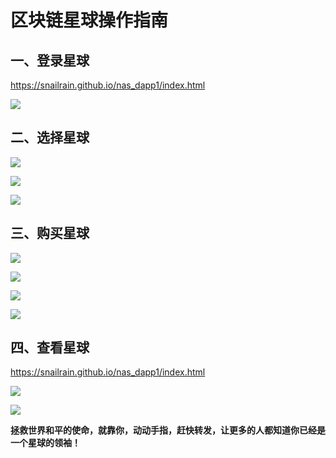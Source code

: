 # **区块链星球操作指南**


## **一、登录星球**
https://snailrain.github.io/nas_dapp1/index.html

![](https://ws4.sinaimg.cn/large/006tNc79ly1frd0k7vqjjj31kw0swqv7.jpg)

## **二、选择星球**
![](https://ws3.sinaimg.cn/large/006tNc79ly1frd0l0af4cj30kk0cs7ee.jpg)

![](https://ws3.sinaimg.cn/large/006tNc79ly1frd0l8dweyj31kw0vb4qq.jpg)

![](https://ws4.sinaimg.cn/large/006tNc79ly1frd0lm6pfmj31je0vkqv5.jpg)

## **三、购买星球**
![](https://ws2.sinaimg.cn/large/006tNc79ly1frd0m1x4daj30my128424.jpg)

![](https://ws2.sinaimg.cn/large/006tNc79ly1frd0m82y1pj30mw0uiacm.jpg)

![](https://ws2.sinaimg.cn/large/006tNc79ly1frd0mmt4y1j30mu0za0vg.jpg)

![](https://ws4.sinaimg.cn/large/006tNc79ly1frd0mx443dj31kw0wrb2a.jpg)

## **四、查看星球**

https://snailrain.github.io/nas_dapp1/index.html

![](https://ws4.sinaimg.cn/large/006tNc79ly1frd0nf0yhyj31kw0uphdv.jpg)

![](https://ws3.sinaimg.cn/large/006tNc79ly1frd0ny1bmcj31kw0up7wi.jpg)

**拯救世界和平的使命，就靠你，动动手指，赶快转发，让更多的人都知道你已经是一个星球的领袖！**
